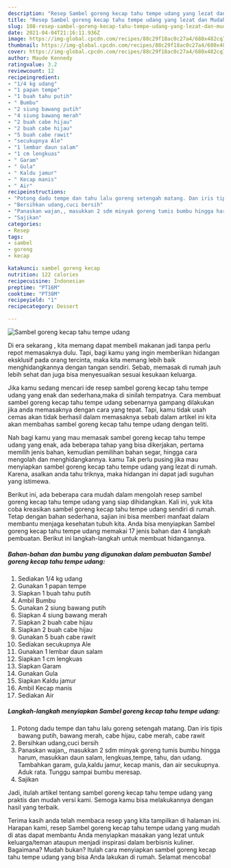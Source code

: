 ```yaml
---
description: "Resep Sambel goreng kecap tahu tempe udang yang lezat dan Mudah Dibuat"
title: "Resep Sambel goreng kecap tahu tempe udang yang lezat dan Mudah Dibuat"
slug: 108-resep-sambel-goreng-kecap-tahu-tempe-udang-yang-lezat-dan-mudah-dibuat
date: 2021-04-04T21:16:11.936Z
image: https://img-global.cpcdn.com/recipes/88c29f18ac0c27a4/680x482cq70/sambel-goreng-kecap-tahu-tempe-udang-foto-resep-utama.jpg
thumbnail: https://img-global.cpcdn.com/recipes/88c29f18ac0c27a4/680x482cq70/sambel-goreng-kecap-tahu-tempe-udang-foto-resep-utama.jpg
cover: https://img-global.cpcdn.com/recipes/88c29f18ac0c27a4/680x482cq70/sambel-goreng-kecap-tahu-tempe-udang-foto-resep-utama.jpg
author: Maude Kennedy
ratingvalue: 3.2
reviewcount: 12
recipeingredient:
- "1/4 kg udang"
- "1 papan tempe"
- "1 buah tahu putih"
- " Bumbu"
- "2 siung bawang putih"
- "4 siung bawang merah"
- "2 buah cabe hijau"
- "2 buah cabe hijau"
- "5 buah cabe rawit"
- "secukupnya Ale"
- "1 lembar daun salam"
- "1 cm lengkuas"
- " Garam"
- " Gula"
- " Kaldu jamur"
- " Kecap manis"
- " Air"
recipeinstructions:
- "Potong dadu tempe dan tahu lalu goreng setengah matang. Dan iris tipis bawang putih, bawang merah, cabe hijau, cabe merah, cabe rawit"
- "Bersihkan udang,cuci bersih"
- "Panaskan wajan,, masukkan 2 sdm minyak goreng tumis bumbu hingga harum, masukkan daun salam, lengkuas,tempe, tahu, dan udang. Tambahkan garam, gula,kaldu jamur, kecap manis, dan air secukupnya. Aduk rata. Tunggu sampai bumbu meresap."
- "Sajikan"
categories:
- Resep
tags:
- sambel
- goreng
- kecap

katakunci: sambel goreng kecap 
nutrition: 122 calories
recipecuisine: Indonesian
preptime: "PT16M"
cooktime: "PT38M"
recipeyield: "1"
recipecategory: Dessert

---
```



![Sambel goreng kecap tahu tempe udang](https://img-global.cpcdn.com/recipes/88c29f18ac0c27a4/680x482cq70/sambel-goreng-kecap-tahu-tempe-udang-foto-resep-utama.jpg)

Di era  sekarang , kita memang dapat membeli makanan jadi tanpa perlu repot memasaknya dulu. Tapi, bagi kamu yang ingin memberikan hidangan eksklusif pada orang tercinta, maka kita memang lebih baik menghidangkannya dengan tangan sendiri. Sebab, memasak di rumah jauh lebih sehat dan juga bisa menyesuaikan sesuai kesukaan keluarga.

Jika kamu sedang mencari ide resep sambel goreng kecap tahu tempe udang yang enak dan sederhana,maka di sinilah tempatnya. Cara membuat sambel goreng kecap tahu tempe udang  sebenarnya gampang dilakukan jika anda memasaknya dengan cara yang tepat. Tapi, kamu tidak usah cemas akan tidak berhasil dalam memasaknya 
sebab dalam artikel ini kita akan membahas sambel goreng kecap tahu tempe udang dengan teliti.  



Nah bagi kamu yang mau memasak sambel goreng kecap tahu tempe udang yang enak, ada beberapa tahap yang bisa dikerjakan, pertama memilih jenis bahan, kemudian pemilihan bahan segar, hingga cara mengolah dan menghidangkannya. kamu Tak perlu pusing jika mau menyiapkan sambel goreng kecap tahu tempe udang yang lezat di rumah. Karena, asalkan anda  tahu triknya, maka hidangan ini dapat jadi suguhan yang istimewa.

Berikut ini, ada beberapa cara mudah dalam mengolah resep sambel goreng kecap tahu tempe udang yang siap dihidangkan. Kali ini, yuk kita coba kreasikan sambel goreng kecap tahu tempe udang sendiri di rumah. Tetap dengan bahan sederhana, sajian ini bisa memberi manfaat dalam membantu menjaga kesehatan tubuh kita. Anda bisa menyiapkan Sambel goreng kecap tahu tempe udang memakai 17 jenis bahan dan 4 langkah pembuatan. Berikut ini langkah-langkah untuk membuat hidangannya.

<!--inarticleads1-->

##### Bahan-bahan dan bumbu yang digunakan dalam pembuatan Sambel goreng kecap tahu tempe udang:

1. Sediakan 1/4 kg udang
1. Gunakan 1 papan tempe
1. Siapkan 1 buah tahu putih
1. Ambil  Bumbu
1. Gunakan 2 siung bawang putih
1. Siapkan 4 siung bawang merah
1. Siapkan 2 buah cabe hijau
1. Siapkan 2 buah cabe hijau
1. Gunakan 5 buah cabe rawit
1. Sediakan secukupnya Ale
1. Gunakan 1 lembar daun salam
1. Siapkan 1 cm lengkuas
1. Siapkan  Garam
1. Gunakan  Gula
1. Siapkan  Kaldu jamur
1. Ambil  Kecap manis
1. Sediakan  Air




<!--inarticleads2-->

##### Langkah-langkah menyiapkan Sambel goreng kecap tahu tempe udang:

1. Potong dadu tempe dan tahu lalu goreng setengah matang. Dan iris tipis bawang putih, bawang merah, cabe hijau, cabe merah, cabe rawit
1. Bersihkan udang,cuci bersih
1. Panaskan wajan,, masukkan 2 sdm minyak goreng tumis bumbu hingga harum, masukkan daun salam, lengkuas,tempe, tahu, dan udang. Tambahkan garam, gula,kaldu jamur, kecap manis, dan air secukupnya. Aduk rata. Tunggu sampai bumbu meresap.
1. Sajikan




Jadi, itulah artikel tentang  sambel goreng kecap tahu tempe udang  yang praktis dan mudah versi kami. Semoga kamu bisa melakukannya dengan hasil yang terbaik. 

Terima kasih anda telah membaca resep yang kita tampilkan di halaman ini. Harapan kami, resep  Sambel goreng kecap tahu tempe udang yang mudah di atas dapat membantu Anda menyiapkan masakan yang lezat untuk keluarga/teman ataupun menjadi inspirasi dalam berbisnis kuliner. Bagaimana? Mudah bukan? Itulah cara menyiapkan sambel goreng kecap tahu tempe udang yang bisa Anda lakukan di rumah. Selamat mencoba!

